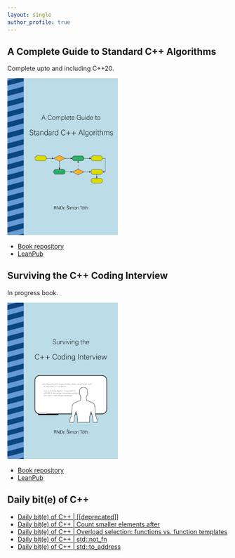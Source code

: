 ```yaml
---
layout: single
author_profile: true
---
```


## A Complete Guide to Standard C++ Algorithms

Complete upto and including C++20.

[<img src="assets/images/book_algorithms_cover.png" width="50%">](https://leanpub.com/cpp-algorithms-guide)

- [Book repository](https://github.com/HappyCerberus/book-cpp-algorithms)
- [LeanPub](https://leanpub.com/cpp-algorithms-guide)

## Surviving the C++ Coding Interview

In progress book.

[<img src="assets/images/book_coding_interview_cover.png" width="50%">](https://leanpub.com/cpp-coding-interview)

- [Book repository](https://leanpub.com/cpp-coding-interview)
- [LeanPub](https://leanpub.com/cpp-coding-interview)

## Daily bit(e) of C++

<ul>
<!-- SUBSTACK:START --><li><a href="https://simontoth.substack.com/p/daily-bite-of-c-deprecated">Daily bit&lpar;e&rpar; of C++ | [[deprecated]]</a></li><li><a href="https://simontoth.substack.com/p/daily-bite-of-c-count-smaller-elements">Daily bit&lpar;e&rpar; of C++ | Count smaller elements after</a></li><li><a href="https://simontoth.substack.com/p/daily-bite-of-c-overload-selection">Daily bit&lpar;e&rpar; of C++ | Overload selection: functions vs. function templates</a></li><li><a href="https://simontoth.substack.com/p/daily-bite-of-c-stdnot_fn">Daily bit&lpar;e&rpar; of C++ | std::not_fn</a></li><li><a href="https://simontoth.substack.com/p/daily-bite-of-c-stdto_address">Daily bit&lpar;e&rpar; of C++ | std::to_address</a></li><!-- SUBSTACK:END -->
</ul>